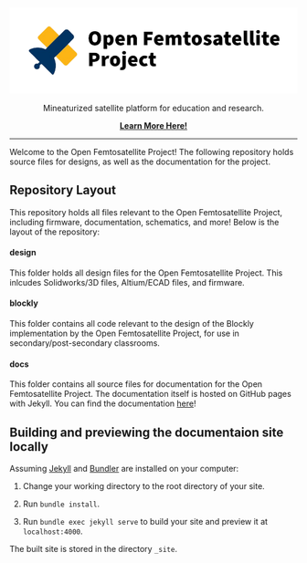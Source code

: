 <p align="center">
    <img src="docs/assets/logoCover.png" />
    <p align="center">Mineaturized satellite platform for education and research.</p>
    <p align="center"><strong><a href="https://femtosat.marvinlin.space/">Learn More Here!</a></strong></p>
</p>

****

Welcome to the Open Femtosatellite Project! The following repository holds source files for designs, as well as the documentation for the project.

## Repository Layout

This repository holds all files relevant to the Open Femtosatellite Project, including firmware, documentation, schematics, and more! Below is the layout of the repository:

#### design
This folder holds all design files for the Open Femtosatellite Project. This inlcudes Solidworks/3D files, Altium/ECAD files, and firmware.

#### blockly
This folder contains all code relevant to the design of the Blockly implementation by the Open Femtosatellite Project, for use in secondary/post-secondary classrooms.

#### docs
This folder contains all source files for documentation for the Open Femtosatellite Project. The documentation itself is hosted on GitHub pages with Jekyll. You can find the documentation [here](https://femtosat.marvinlin.space/)!

## Building and previewing the documentaion site locally

Assuming [Jekyll](https://jekyllrb.com/docs/) and [Bundler](https://bundler.io/guides/getting_started.html) are installed on your computer:

1.  Change your working directory to the root directory of your site.

2.  Run `bundle install`.

3.  Run `bundle exec jekyll serve` to build your site and preview it at `localhost:4000`.

The built site is stored in the directory `_site`.

